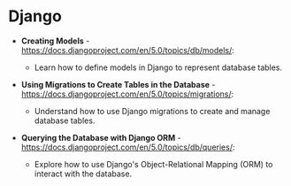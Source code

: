 # Django

- **Creating Models** - https://docs.djangoproject.com/en/5.0/topics/db/models/:
  - Learn how to define models in Django to represent database tables.

- **Using Migrations to Create Tables in the Database** - https://docs.djangoproject.com/en/5.0/topics/migrations/:
  - Understand how to use Django migrations to create and manage database tables.

- **Querying the Database with Django ORM** - https://docs.djangoproject.com/en/5.0/topics/db/queries/:
  - Explore how to use Django's Object-Relational Mapping (ORM) to interact with the database.
    
